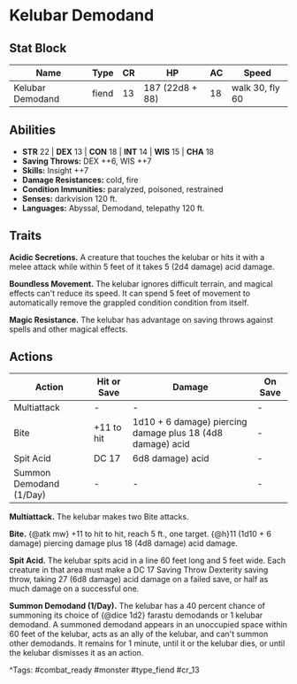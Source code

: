 # Kelubar Demodand

## Stat Block

| Name | Type | CR | HP | AC | Speed |
|------|------|----|----|----|-------|
| Kelubar Demodand | fiend | 13 | 187 (22d8 + 88) | 18 | walk 30, fly 60 |

## Abilities

- **STR** 22 | **DEX** 13 | **CON** 18 | **INT** 14 | **WIS** 15 | **CHA** 18
- **Saving Throws:** DEX ++6, WIS ++7  
- **Skills:** Insight ++7  
- **Damage Resistances:** cold, fire  
- **Condition Immunities:** paralyzed, poisoned, restrained  
- **Senses:** darkvision 120 ft.  
- **Languages:** Abyssal, Demodand, telepathy 120 ft.

## Traits

**Acidic Secretions.** A creature that touches the kelubar or hits it with a melee attack while within 5 feet of it takes 5 (2d4 damage) acid damage.

**Boundless Movement.** The kelubar ignores difficult terrain, and magical effects can't reduce its speed. It can spend 5 feet of movement to automatically remove the grappled condition condition from itself.

**Magic Resistance.** The kelubar has advantage on saving throws against spells and other magical effects.


## Actions

| Action | Hit or Save | Damage | On Save |
|--------|--------------|--------|----------|
| Multiattack | - | - | - |
| Bite | +11 to hit | 1d10 + 6 damage) piercing damage plus 18 (4d8 damage) acid | - |
| Spit Acid | DC 17 | 6d8 damage) acid | - |
| Summon Demodand (1/Day) | - | - | - |

**Multiattack.** The kelubar makes two Bite attacks.

**Bite.** {@atk mw} +11 to hit to hit, reach 5 ft., one target. {@h}11 (1d10 + 6 damage) piercing damage plus 18 (4d8 damage) acid damage.

**Spit Acid.** The kelubar spits acid in a line 60 feet long and 5 feet wide. Each creature in that area must make a DC 17 Saving Throw Dexterity saving throw, taking 27 (6d8 damage) acid damage on a failed save, or half as much damage on a successful one.

**Summon Demodand (1/Day).** The kelubar has a 40 percent chance of summoning its choice of {@dice 1d2} farastu demodands or 1 kelubar demodand. A summoned demodand appears in an unoccupied space within 60 feet of the kelubar, acts as an ally of the kelubar, and can't summon other demodands. It remains for 1 minute, until it or the kelubar dies, or until the kelubar dismisses it as an action.


^Tags: #combat_ready #monster #type_fiend #cr_13